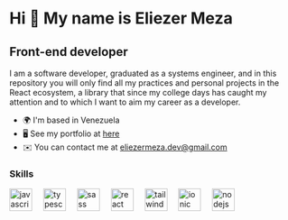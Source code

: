 Hi 👋 My name is Eliezer Meza
=============================

Front-end developer
-------------------

I am a software developer, graduated as a systems engineer, and in this repository you will only find all my practices and personal projects in the React ecosystem, a library that since my college days has caught my attention and to which I want to aim my career as a developer.

* 🌍  I'm based in Venezuela
* 🖥️  See my portfolio at [here](http://eliezermezadev.github.io/portfolio/)
* ✉️  You can contact me at [eliezermeza.dev@gmail.com](mailto:eliezermeza.dev@gmail.com)

### Skills

<div align="left">
  <img src="https://cdn.jsdelivr.net/gh/devicons/devicon/icons/javascript/javascript-original.svg" height="40" alt="javascript logo"  />
  <img width="12" />
  <img src="https://cdn.jsdelivr.net/gh/devicons/devicon/icons/typescript/typescript-original.svg" height="40" alt="typescript logo"  />
  <img width="12" />
  <img src="https://skillicons.dev/icons?i=sass" height="40" alt="sass logo"  />
  <img width="12" />
  <img src="https://cdn.jsdelivr.net/gh/devicons/devicon/icons/react/react-original.svg" height="40" alt="react logo"  />
  <img width="12" />
  <img src="https://skillicons.dev/icons?i=tailwind" height="40" alt="tailwindcss logo"  />
  <img width="12" />
  <img src="https://cdn.simpleicons.org/ionic/3880FF" height="40" alt="ionic logo"  />
  <img width="12" />
  <img src="https://cdn.jsdelivr.net/gh/devicons/devicon/icons/nodejs/nodejs-original.svg" height="40" alt="nodejs logo"  />
</div>
